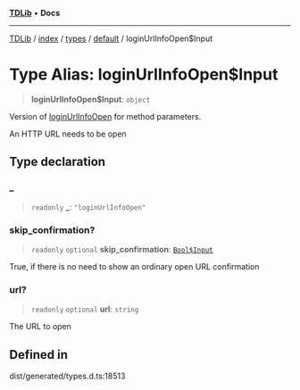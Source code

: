 [**TDLib**](../../../../../../README.md) • **Docs**

***

[TDLib](../../../../../../modules.md) / [index](../../../../../README.md) / [types](../../../README.md) / [default](../README.md) / loginUrlInfoOpen$Input

# Type Alias: loginUrlInfoOpen$Input

> **loginUrlInfoOpen$Input**: `object`

Version of [loginUrlInfoOpen](loginUrlInfoOpen.md) for method parameters.

An HTTP URL needs to be open

## Type declaration

### \_

> `readonly` **\_**: `"loginUrlInfoOpen"`

### skip\_confirmation?

> `readonly` `optional` **skip\_confirmation**: [`Bool$Input`](Bool$Input.md)

True, if there is no need to show an ordinary open URL confirmation

### url?

> `readonly` `optional` **url**: `string`

The URL to open

## Defined in

dist/generated/types.d.ts:18513
